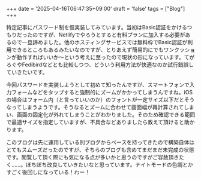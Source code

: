 +++
date = '2025-04-16T06:47:35+09:00'
draft = 'false'
tags = ["Blog"]
+++

特定記事にパスワード制を仮実装してみています。当初はBasic認証をかけるつもりだったのですが、Netlifyでやろうとすると有料プランに加入する必要があるので一旦諦めました。他のホスティングサービスでは無料枠でBasic認証が利用できるところもあるみたいなのですが、とりあえず簡易的にでもワンクッションが動作すればいいか〜という考えに至ったので現状の形になっています。てがろぐやFedibirdなどとも比較しつつ、どういう利用方法が快適なのか試行錯誤していきたいです。

今回パスワードを実装しようとして初めて知ったんですが、スマートフォンで入力フォームなどをタップすると強制的にズームがかかってしまうんですね。iOSの場合はフォーム内（と言っていいのか）のフォントが一定サイズ以下だとそうなってしまうようです。そうなるとズームに合わせて画面幅が再計算されてしまい、画面の固定化が外れてしまうことがわかりました。そのため確認できる範囲で最適サイズを指定していますが、不具合などありましたら教えて頂けると助かります。

このブログは先に運用している別ブログからベースを持ってきたので構築自体はとてもスムーズだったのですが、そちらのブログも含めてまだまだ未完成の状態です。閲覧して頂く際にも気になる点が多いかと思うのですがご容赦頂きたく……。ぼちぼち改良していきたいなと思っています。ナイトモードの色調とかすごく後回しになっている！わー！
